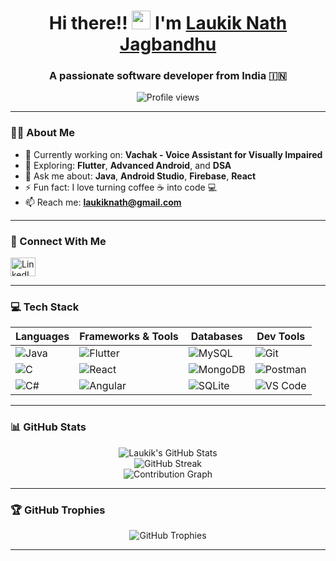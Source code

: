 <h1 align="center">Hi there!! <img src="https://media.giphy.com/media/hvRJCLFzcasrR4ia7z/giphy.gif" width="30px"> I'm <a href="https://www.linkedin.com/in/laukik-nath-jagbandhu-70b43026a/" target="_blank">Laukik Nath Jagbandhu</a></h1>
<h3 align="center">A passionate software developer from India 🇮🇳</h3>

<p align="center">
  <img src="https://komarev.com/ghpvc/?username=laukiknath&label=Profile%20views&color=0e75b6&style=flat" alt="Profile views"/>
</p>

---

### 👨‍💻 About Me
- 🔭 Currently working on: **Vachak - Voice Assistant for Visually Impaired**
- 🌱 Exploring: **Flutter**, **Advanced Android**, and **DSA**
- 💬 Ask me about: **Java**, **Android Studio**, **Firebase**, **React**
- ⚡ Fun fact: I love turning coffee ☕ into code 💻
- 📫 Reach me: **laukiknath@gmail.com**

---

### 🔗 Connect With Me
<p align="left">
  <a href="https://www.linkedin.com/in/laukik-nath-jagbandhu-70b43026a/" target="_blank">
    <img src="https://raw.githubusercontent.com/rahuldkjain/github-profile-readme-generator/master/src/images/icons/Social/linked-in-alt.svg" alt="LinkedIn" height="30" width="40"/>
  </a>
</p>

---

### 💻 Tech Stack

| Languages | Frameworks & Tools | Databases | Dev Tools |
|----------|---------------------|-----------|-----------|
| ![Java](https://img.shields.io/badge/Java-ED8B00?style=for-the-badge&logo=java&logoColor=white) | ![Flutter](https://img.shields.io/badge/Flutter-02569B?style=for-the-badge&logo=flutter&logoColor=white) | ![MySQL](https://img.shields.io/badge/MySQL-4479A1?style=for-the-badge&logo=mysql&logoColor=white) | ![Git](https://img.shields.io/badge/Git-F05032?style=for-the-badge&logo=git&logoColor=white) |
| ![C](https://img.shields.io/badge/C-00599C?style=for-the-badge&logo=c&logoColor=white) | ![React](https://img.shields.io/badge/React-20232A?style=for-the-badge&logo=react&logoColor=61DAFB) | ![MongoDB](https://img.shields.io/badge/MongoDB-4EA94B?style=for-the-badge&logo=mongodb&logoColor=white) | ![Postman](https://img.shields.io/badge/Postman-FF6C37?style=for-the-badge&logo=postman&logoColor=white) |
| ![C#](https://img.shields.io/badge/C%23-239120?style=for-the-badge&logo=c-sharp&logoColor=white) | ![Angular](https://img.shields.io/badge/Angular-DD0031?style=for-the-badge&logo=angular&logoColor=white) | ![SQLite](https://img.shields.io/badge/SQLite-07405E?style=for-the-badge&logo=sqlite&logoColor=white) | ![VS Code](https://img.shields.io/badge/VS_Code-007ACC?style=for-the-badge&logo=visual-studio-code&logoColor=white) |

---

### 📊 GitHub Stats

<p align="center">
  <img src="https://github-readme-stats.vercel.app/api?username=laukiknath&show_icons=true&theme=radical" alt="Laukik's GitHub Stats" />
  <br/>
  <img src="https://github-readme-streak-stats.herokuapp.com/?user=laukiknath&theme=radical" alt="GitHub Streak" />
  <br/>
  <img src="https://github-readme-activity-graph.cyclic.app/graph?username=laukiknath&theme=rogue" alt="Contribution Graph" />
</p>

---

### 🏆 GitHub Trophies

<p align="center">
  <img src="https://github-profile-trophy.vercel.app/?username=laukiknath&theme=dracula&no-bg=true&no-frame=true" alt="GitHub Trophies"/>
</p>

---

